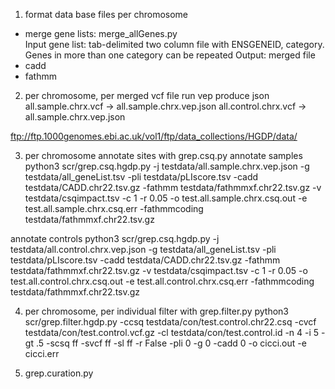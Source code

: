 




1. format data base files per chromosome 
- merge gene lists: merge_allGenes.py  
Input gene list: tab-delimited two column file with ENSGENEID, category. Genes in more than one category can be repeated 
Output: merged file 
- cadd 
- fathmm 


2. per chromosome, per merged vcf file run vep produce json 
all.sample.chrx.vcf -> all.sample.chrx.vep.json
all.control.chrx.vcf -> all.sample.chrx.vep.json  

ftp://ftp.1000genomes.ebi.ac.uk/vol1/ftp/data_collections/HGDP/data/


3. per chromosome annotate sites with grep.csq.py 
annotate samples 
python3 scr/grep.csq.hgdp.py  -j testdata/all.sample.chrx.vep.json -g testdata/all_geneList.tsv  -pli testdata/pLIscore.tsv  -cadd testdata/CADD.chr22.tsv.gz  -fathmm testdata/fathmmxf.chr22.tsv.gz  -v testdata/csqimpact.tsv  -c 1 -r 0.05 -o test.all.sample.chrx.csq.out -e test.all.sample.chrx.csq.err -fathmmcoding testdata/fathmmxf.chr22.tsv.gz

annotate controls 
python3 scr/grep.csq.hgdp.py  -j testdata/all.control.chrx.vep.json -g testdata/all_geneList.tsv  -pli testdata/pLIscore.tsv  -cadd testdata/CADD.chr22.tsv.gz  -fathmm testdata/fathmmxf.chr22.tsv.gz  -v testdata/csqimpact.tsv  -c 1 -r 0.05 -o test.all.control.chrx.csq.out -e test.all.control.chrx.csq.err -fathmmcoding testdata/fathmmxf.chr22.tsv.gz

4. per chromosome, per individual filter with grep.filter.py
python3 scr/grep.filter.hgdp.py -ccsq testdata/con/test.control.chr22.csq -cvcf  testdata/con/test.control.vcf.gz  -cl testdata/con/test.control.id  -n 4 -i 5  -gt .5  -scsq ff -svcf ff -sl ff -r False  -pli 0 -g 0 -cadd 0  -o cicci.out -e cicci.err

5. grep.curation.py 



